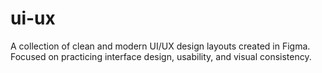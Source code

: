 # ui-ux
A collection of clean and modern UI/UX design layouts created in Figma. Focused on practicing interface design, usability, and visual consistency.
